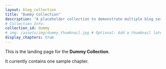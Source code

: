 ```yaml
---
layout: blog_collection
title: "Dummy Collection"
description: "A placeholder collection to demonstrate multiple blog series."
# Collection Info:
collection_id: dummy
# img: /assets/img/dummy_thumbnail.jpg # Optional: Add a thumbnail later
display_chapters: true
---
```


This is the landing page for the **Dummy Collection**.

It currently contains one sample chapter.
